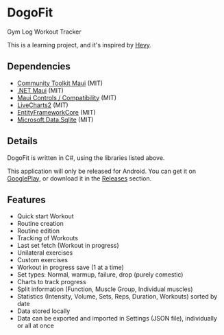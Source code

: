 # DogoFit

Gym Log Workout Tracker

This is a learning project, and it's inspired by [Hevy](https://www.hevyapp.com/).

## Dependencies

- [Community Toolkit Maui](https://github.com/CommunityToolkit/Maui/blob/main/LICENSE) (MIT)
- [.NET Maui](https://github.com/dotnet/maui/blob/main/LICENSE.txt) (MIT)
- [Maui Controls / Compatibility](https://github.com/dotnet/maui/blob/main/LICENSE.txt) (MIT)
- [LiveCharts2](https://github.com/beto-rodriguez/LiveCharts2/blob/master/LICENSE) (MIT)
- [EntityFrameworkCore](https://github.com/dotnet/efcore/blob/main/LICENSE.txt) (MIT)
- [Microsoft.Data.Sqlite](https://github.com/dotnet/efcore/blob/main/LICENSE.txt) (MIT)

## Details

DogoFit is written in C#, using the libraries listed above.

This application will only be released for Android. You can get it on [GooglePlay](https://play.google.com/store/apps/details?id=com.dogofit), or download it in the [Releases](https://github.com/dogopequi/DogoFit/releases) section.

## Features

- Quick start Workout
- Routine creation
- Routine edition
- Tracking of Workouts
- Last set fetch (Workout in progress)
- Unilateral exercises
- Custom exercises
- Workout in progress save (1 at a time)
- Set types: Normal, warmup, failure, drop (purely comestic)
- Charts to track progress
- Split information (Function, Muscle Group, Individual muscles)
- Statistics (Intensity, Volume, Sets, Reps, Duration, Workouts) sorted by date
- Data stored locally
- Data can be exported and imported in Settings (JSON file), individually or all at once